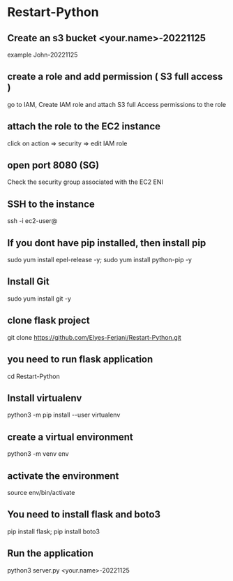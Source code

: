 # Restart-Python


## Create an s3 bucket <your.name>-20221125
example John-20221125

## create a role and add permission ( S3 full access )
go to IAM, Create IAM role and attach S3 full Access permissions to the role

## attach the role to the EC2 instance
click on action => security => edit IAM role

## open port 8080 (SG)
Check the security group associated with the EC2 ENI

## SSH to the instance
ssh -i <keyname> ec2-user@<public-ip>

## If you dont have pip installed, then install pip
sudo yum install epel-release -y;
sudo yum install python-pip -y

## Install Git
sudo yum install git -y

## clone flask project
git clone https://github.com/Elyes-Ferjani/Restart-Python.git

## you need to run flask application
cd Restart-Python

## Install virtualenv
python3 -m pip install --user virtualenv


## create a virtual environment
python3 -m venv env

## activate the environment
source env/bin/activate

## You need to install flask and boto3
pip install flask;
pip install boto3

## Run the application
python3 server.py <your.name>-20221125
